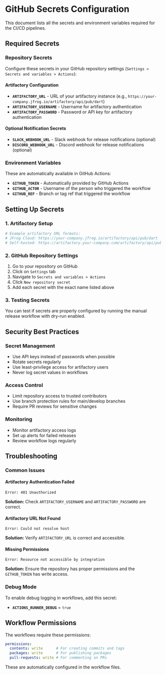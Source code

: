 # GitHub Secrets Configuration

This document lists all the secrets and environment variables required for the CI/CD pipelines.

## Required Secrets

### Repository Secrets

Configure these secrets in your GitHub repository settings (`Settings > Secrets and variables > Actions`):

#### Artifactory Configuration
- **`ARTIFACTORY_URL`** - URL of your artifactory instance (e.g., `https://your-company.jfrog.io/artifactory/api/pub/dart`)
- **`ARTIFACTORY_USERNAME`** - Username for artifactory authentication
- **`ARTIFACTORY_PASSWORD`** - Password or API key for artifactory authentication

#### Optional Notification Secrets
- **`SLACK_WEBHOOK_URL`** - Slack webhook for release notifications (optional)
- **`DISCORD_WEBHOOK_URL`** - Discord webhook for release notifications (optional)

### Environment Variables

These are automatically available in GitHub Actions:

- **`GITHUB_TOKEN`** - Automatically provided by GitHub Actions
- **`GITHUB_ACTOR`** - Username of the person who triggered the workflow
- **`GITHUB_REF`** - Branch or tag ref that triggered the workflow

## Setting Up Secrets

### 1. Artifactory Setup

```bash
# Example artifactory URL formats:
# JFrog Cloud: https://your-company.jfrog.io/artifactory/api/pub/dart
# Self-hosted: https://artifactory.your-company.com/artifactory/api/pub/dart
```

### 2. GitHub Repository Settings

1. Go to your repository on GitHub
2. Click on `Settings` tab
3. Navigate to `Secrets and variables > Actions`
4. Click `New repository secret`
5. Add each secret with the exact name listed above

### 3. Testing Secrets

You can test if secrets are properly configured by running the manual release workflow with dry-run enabled.

## Security Best Practices

### Secret Management
- Use API keys instead of passwords when possible
- Rotate secrets regularly
- Use least-privilege access for artifactory users
- Never log secret values in workflows

### Access Control
- Limit repository access to trusted contributors
- Use branch protection rules for main/develop branches
- Require PR reviews for sensitive changes

### Monitoring
- Monitor artifactory access logs
- Set up alerts for failed releases
- Review workflow logs regularly

## Troubleshooting

### Common Issues

#### Artifactory Authentication Failed
```
Error: 401 Unauthorized
```
**Solution:** Check `ARTIFACTORY_USERNAME` and `ARTIFACTORY_PASSWORD` are correct.

#### Artifactory URL Not Found
```
Error: Could not resolve host
```
**Solution:** Verify `ARTIFACTORY_URL` is correct and accessible.

#### Missing Permissions
```
Error: Resource not accessible by integration
```
**Solution:** Ensure the repository has proper permissions and the `GITHUB_TOKEN` has write access.

### Debug Mode

To enable debug logging in workflows, add this secret:
- **`ACTIONS_RUNNER_DEBUG`** = `true`

## Workflow Permissions

The workflows require these permissions:

```yaml
permissions:
  contents: write      # For creating commits and tags
  packages: write      # For publishing packages
  pull-requests: write # For commenting on PRs
```

These are automatically configured in the workflow files.
